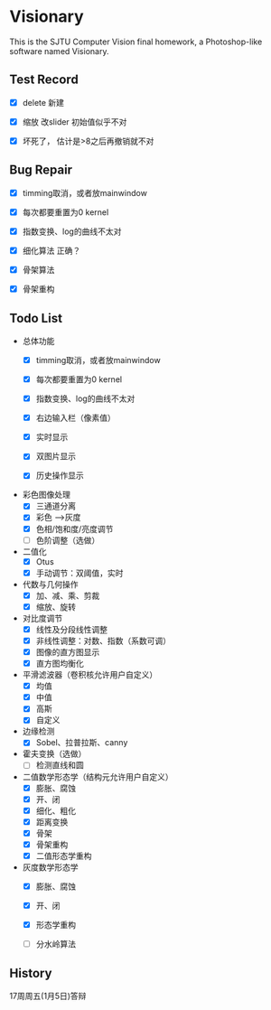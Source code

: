 # Visionary

This is the SJTU Computer Vision final homework, a Photoshop-like software named Visionary.



## Test Record

- [x] delete 新建
- [x] 缩放 改slider 初始值似乎不对
- [x] 坏死了， 估计是>8之后再撤销就不对



## Bug Repair

- [x] timming取消，或者放mainwindow
- [x] 每次都要重置为0 kernel
- [x] 指数变换、log的曲线不太对
- [x] 细化算法 正确？
- [x] 骨架算法
- [x] 骨架重构



## Todo List

- 总体功能
  - [x] timming取消，或者放mainwindow
  - [x] 每次都要重置为0 kernel
  - [x] 指数变换、log的曲线不太对
  - [x] 右边输入栏（像素值）
  - [x] 实时显示
  - [x] 双图片显示
  - [x] 历史操作显示


- 彩色图像处理
  - [x] 三通道分离 
  - [x] 彩色  -->灰度 
  - [x] 色相/饱和度/亮度调节 
  - [ ] 色阶调整（选做）
- 二值化
  - [x] Otus 
  - [x] 手动调节：双阈值，实时 
- 代数与几何操作
  - [x] 加、减、乘、剪裁 
  - [x] 缩放、旋转 
- 对比度调节
  - [x] 线性及分段线性调整
  - [x] 非线性调整：对数、指数（系数可调）
  - [x] 图像的直方图显示 
  - [x] 直方图均衡化 
- 平滑滤波器（卷积核允许用户自定义）
  - [x] 均值 
  - [x] 中值 
  - [x] 高斯
  - [x] 自定义 
- 边缘检测
  - [x] Sobel、拉普拉斯、canny 
- 霍夫变换（选做）
  - [ ] 检测直线和圆
- 二值数学形态学（结构元允许用户自定义）
  - [x] 膨胀、腐蚀 
  - [x] 开、闭 
  - [x] 细化、粗化 
  - [x] 距离变换
  - [x] 骨架
  - [x] 骨架重构 
  - [x] 二值形态学重构
- 灰度数学形态学
  - [x] 膨胀、腐蚀
  - [x] 开、闭
  - [x] 形态学重构
  - [ ] 分水岭算法




##  History

17周周五(1月5日)答辩